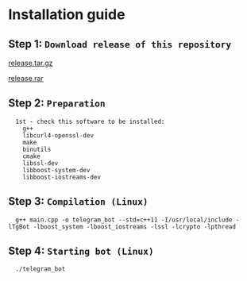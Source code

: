 # Installation guide
## Step 1: `Download release of this repository`
  [release.tar.gz](https://github.com/zhanchi5/Course_project/archive/0.0.1.tar.gz)
  
  [release.rar](https://github.com/zhanchi5/Course_project/archive/0.0.1.zip)
## Step 2: `Preparation`
  ```
    1st - check this software to be installed:
      g++
      libcurl4-openssl-dev
      make
      binutils
      cmake
      libssl-dev
      libboost-system-dev
      libboost-iostreams-dev
  ```
## Step 3: `Compilation (Linux)`
  ```
    g++ main.cpp -o telegram_bot --std=c++11 -I/usr/local/include -lTgBot -lboost_system -lboost_iostreams -lssl -lcrypto -lpthread
  ```
## Step 4: `Starting bot (Linux)`
  ```
    ./telegram_bot
  ```
